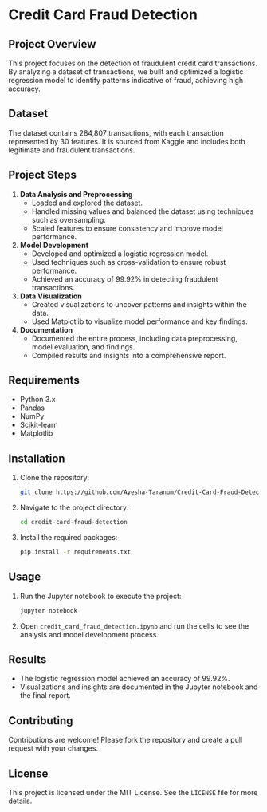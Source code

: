 # Credit Card Fraud Detection

## Project Overview
This project focuses on the detection of fraudulent credit card transactions. By analyzing a dataset of transactions, we built and optimized a logistic regression model to identify patterns indicative of fraud, achieving high accuracy.

## Dataset
The dataset contains 284,807 transactions, with each transaction represented by 30 features. It is sourced from Kaggle and includes both legitimate and fraudulent transactions.

## Project Steps
1. **Data Analysis and Preprocessing**
    - Loaded and explored the dataset.
    - Handled missing values and balanced the dataset using techniques such as oversampling.
    - Scaled features to ensure consistency and improve model performance.
2. **Model Development**
    - Developed and optimized a logistic regression model.
    - Used techniques such as cross-validation to ensure robust performance.
    - Achieved an accuracy of 99.92% in detecting fraudulent transactions.
3. **Data Visualization**
    - Created visualizations to uncover patterns and insights within the data.
    - Used Matplotlib to visualize model performance and key findings.
4. **Documentation**
    - Documented the entire process, including data preprocessing, model evaluation, and findings.
    - Compiled results and insights into a comprehensive report.

## Requirements
- Python 3.x
- Pandas
- NumPy
- Scikit-learn
- Matplotlib

## Installation
1. Clone the repository:
    ```bash
    git clone https://github.com/Ayesha-Taranum/Credit-Card-Fraud-Detection.git
    ```
2. Navigate to the project directory:
    ```bash
    cd credit-card-fraud-detection
    ```
3. Install the required packages:
    ```bash
    pip install -r requirements.txt
    ```

## Usage
1. Run the Jupyter notebook to execute the project:
    ```bash
    jupyter notebook
    ```
2. Open `credit_card_fraud_detection.ipynb` and run the cells to see the analysis and model development process.

## Results
- The logistic regression model achieved an accuracy of 99.92%.
- Visualizations and insights are documented in the Jupyter notebook and the final report.

## Contributing
Contributions are welcome! Please fork the repository and create a pull request with your changes.

## License
This project is licensed under the MIT License. See the `LICENSE` file for more details.
